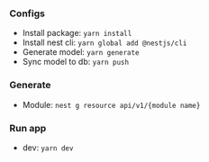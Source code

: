 ### Configs
- Install package: `yarn install`
- Install nest cli: `yarn global add @nestjs/cli`
- Generate model: `yarn generate`
- Sync model to db: `yarn push`

### Generate
- Module: `nest g resource api/v1/{module name}`


### Run app
- dev: `yarn dev`